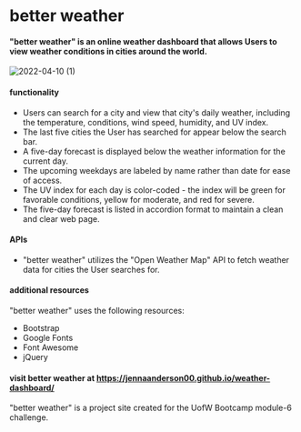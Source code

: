 # better weather
#### "better weather" is an online weather dashboard that allows Users to view weather conditions in cities around the world. 
![2022-04-10 (1)](https://user-images.githubusercontent.com/98507912/162664889-f3675e28-e837-488a-8ab3-c60939a9a284.png)
#### functionality
* Users can search for a city and view that city's daily weather, including the temperature, conditions, wind speed, humidity, and UV index.
* The last five cities the User has searched for appear below the search bar.
* A five-day forecast is displayed below the weather information for the current day.
* The upcoming weekdays are labeled by name rather than date for ease of access.
* The UV index for each day is color-coded - the index will be green for favorable conditions, yellow for moderate, and red for severe.
* The five-day forecast is listed in accordion format to maintain a clean and clear web page.
#### APIs
* "better weather" utilizes the "Open Weather Map" API to fetch weather data for cities the User searches for.
#### additional resources
"better weather" uses the following resources:
* Bootstrap
* Google Fonts
* Font Awesome
* jQuery

#### visit better weather at https://jennaanderson00.github.io/weather-dashboard/
"better weather" is a project site created for the UofW Bootcamp module-6 challenge.
